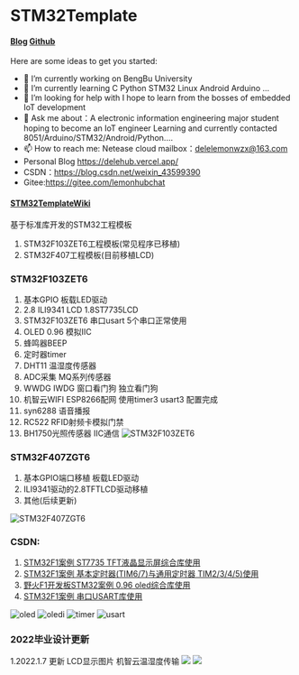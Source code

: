 # STM32Template

####  [Blog](https://delehub.vercel.app/)                     [Github](https://github.com/delehub)

Here are some ideas to get you started:

- 🔭 I’m currently working on BengBu University
- 🌱 I’m currently learning  C Python STM32 Linux Android Arduino ...
- 🤔 I’m looking for help with I hope to learn from the bosses of embedded IoT development
- 💬 Ask me about：A electronic information engineering major student hoping to become an IoT engineer  Learning and currently contacted 8051/Arduino/STM32/Android/Python....
- 📫 How to reach me: Netease cloud mailbox：delelemonwzx@163.com 
- Personal Blog https://delehub.vercel.app/
- CSDN：https://blog.csdn.net/weixin_43599390
- Gitee:https://gitee.com/lemonhubchat

#### [STM32TemplateWiki](https://gitee.com/lemonhubchat/stm32-template/wikis/Home?sort_id=3507899)
基于标准库开发的STM32工程模板
1. STM32F103ZET6工程模板(常见程序已移植)
2. STM32F407工程模板(目前移植LCD)

### STM32F103ZET6
1. 基本GPIO 板载LED驱动
2. 2.8 ILI9341 LCD 1.8ST7735LCD
3. STM32F103ZET6 串口usart 5个串口正常使用
4. OLED 0.96 模拟IIC
5. 蜂鸣器BEEP
6. 定时器timer
7. DHT11 温湿度传感器
8. ADC采集 MQ系列传感器
9. WWDG IWDG 窗口看门狗 独立看门狗
10. 机智云WIFI ESP8266配网 使用timer3 usart3 配置完成
11. syn6288 语音播报
12. RC522 RFID射频卡模拟门禁
13. BH1750光照传感器 IIC通信
![STM32F103ZET6](https://images.gitee.com/uploads/images/2021/0202/202844_72e1616d_5632238.png "STF103实物图.png")

### STM32F407ZGT6
1. 基本GPIO端口移植 板载LED驱动
2. ILI9341驱动的2.8TFTLCD驱动移植
3. 其他(后续更新)

![STM32F407ZGT6](https://images.gitee.com/uploads/images/2021/0202/202904_90b7d02d_5632238.png "STF407实物图.png")

### CSDN:
1. [STM32F1案例 ST7735 TFT液晶显示屏综合库使用](https://blog.csdn.net/weixin_43599390/article/details/109522136)
2. [STM32F1案例 基本定时器(TIM6/7)与通用定时器 TIM2/3/4/5)使用](https://blog.csdn.net/weixin_43599390/article/details/109589193)
3. [野火F1开发板STM32案例 0.96 oled综合库使用](https://blog.csdn.net/weixin_43599390/article/details/108950596)
4. [STM32F1案例 串口USART库使用](https://blog.csdn.net/weixin_43599390/article/details/109624584)

![oled](https://images.gitee.com/uploads/images/2021/0202/203602_30109c08_5632238.png "oled.png")
![oledi](https://images.gitee.com/uploads/images/2021/0202/203718_55ca0cab_5632238.png "oledi.png")
![timer](https://images.gitee.com/uploads/images/2021/0202/203623_ae84ec8a_5632238.png "timer.png")
![usart](https://images.gitee.com/uploads/images/2021/0202/203637_a8d9dcce_5632238.png "usart.png")

### 2022毕业设计更新
1.2022.1.7 更新 LCD显示图片  机智云温湿度传输 
![](https://gitee.com/lemonhubchat/blog-image/raw/master/img/Snipaste_2022-01-07_10-27-33.png)
![](https://gitee.com/lemonhubchat/blog-image/raw/master/img/Snipaste_2022-01-07_10-28-24.png)



